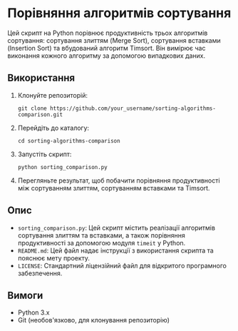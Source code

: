 # Порівняння алгоритмів сортування

Цей скрипт на Python порівнює продуктивність трьох алгоритмів сортування: сортування злиттям (Merge Sort), сортування вставками (Insertion Sort) та вбудований алгоритм Timsort. Він вимірює час виконання кожного алгоритму за допомогою випадкових даних.

## Використання

1. Клонуйте репозиторій:

    ```
    git clone https://github.com/your_username/sorting-algorithms-comparison.git
    ```

2. Перейдіть до каталогу:

    ```
    cd sorting-algorithms-comparison
    ```

3. Запустіть скрипт:

    ```
    python sorting_comparison.py
    ```

4. Перегляньте результат, щоб побачити порівняння продуктивності між сортуванням злиттям, сортуванням вставками та Timsort.

## Опис

- `sorting_comparison.py`: Цей скрипт містить реалізації алгоритмів сортування злиттям та вставками, а також порівняння продуктивності за допомогою модуля `timeit` у Python.
- `README.md`: Цей файл надає інструкції з використання скрипта та пояснює мету проекту.
- `LICENSE`: Стандартний ліцензійний файл для відкритого програмного забезпечення.

## Вимоги

- Python 3.x
- Git (необов'язково, для клонування репозиторію)

